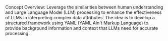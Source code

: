 Concept Overview: Leverage the similarities between human understanding and Large Language Model (LLM) processing to enhance the effectiveness of LLMs in interpreting complex data attributes. The idea is to develop a structured framework using YAML (YAML Ain't Markup Language) to provide background information and context that LLMs need for accurate processing.

